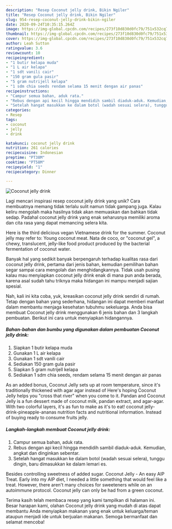 ```yaml
---
description: "Resep Coconut jelly drink, Bikin Ngiler"
title: "Resep Coconut jelly drink, Bikin Ngiler"
slug: 954-resep-coconut-jelly-drink-bikin-ngiler
date: 2020-09-24T10:35:15.264Z
image: https://img-global.cpcdn.com/recipes/273f10d830d0fc79/751x532cq70/coconut-jelly-drink-foto-resep-utama.jpg
thumbnail: https://img-global.cpcdn.com/recipes/273f10d830d0fc79/751x532cq70/coconut-jelly-drink-foto-resep-utama.jpg
cover: https://img-global.cpcdn.com/recipes/273f10d830d0fc79/751x532cq70/coconut-jelly-drink-foto-resep-utama.jpg
author: Leah Sutton
ratingvalue: 3.6
reviewcount: 10
recipeingredient:
- "1 butir kelapa muda"
- "1 L air kelapa"
- "1 sdt vanili cair"
- "150 gram gula pasir"
- "5 gram nutrijell kelapa"
- "1 sdm chia seeds rendam selama 15 menit dengan air panas"
recipeinstructions:
- "Campur semua bahan, aduk rata."
- "Rebus dengan api kecil hingga mendidih sambil diaduk-aduk. Kemudian, angkat dan dinginkan sebentar."
- "Setelah hangat masukkan ke dalam botol (wadah sesuai selera), tunggu dingin, baru dimasukkan ke dalam lemari es."
categories:
- Resep
tags:
- coconut
- jelly
- drink

katakunci: coconut jelly drink 
nutrition: 261 calories
recipecuisine: Indonesian
preptime: "PT38M"
cooktime: "PT58M"
recipeyield: "1"
recipecategory: Dinner

---
```



![Coconut jelly drink](https://img-global.cpcdn.com/recipes/273f10d830d0fc79/751x532cq70/coconut-jelly-drink-foto-resep-utama.jpg)

Lagi mencari inspirasi resep coconut jelly drink yang unik? Cara membuatnya memang tidak terlalu sulit namun tidak gampang juga. Kalau keliru mengolah maka hasilnya tidak akan memuaskan dan bahkan tidak sedap. Padahal coconut jelly drink yang enak seharusnya memiliki aroma dan cita rasa yang dapat memancing selera kita.

Here is the third delicious vegan Vietnamese drink for the summer. Coconut jelly may refer to: Young coconut meat. Nata de coco, or &#34;coconut gel&#34;, a chewy, translucent, jelly-like food product produced by the bacterial fermentation of coconut water.

Banyak hal yang sedikit banyak berpengaruh terhadap kualitas rasa dari coconut jelly drink, pertama dari jenis bahan, kemudian pemilihan bahan segar sampai cara mengolah dan menghidangkannya. Tidak usah pusing kalau mau menyiapkan coconut jelly drink enak di mana pun anda berada, karena asal sudah tahu triknya maka hidangan ini mampu menjadi sajian spesial.


Nah, kali ini kita coba, yuk, kreasikan coconut jelly drink sendiri di rumah. Tetap dengan bahan yang sederhana, hidangan ini dapat memberi manfaat dalam membantu menjaga kesehatan tubuhmu sekeluarga. Anda bisa membuat Coconut jelly drink menggunakan 6 jenis bahan dan 3 langkah pembuatan. Berikut ini cara untuk menyiapkan hidangannya.

<!--inarticleads1-->

##### Bahan-bahan dan bumbu yang digunakan dalam pembuatan Coconut jelly drink:

1. Siapkan 1 butir kelapa muda
1. Gunakan 1 L air kelapa
1. Gunakan 1 sdt vanili cair
1. Sediakan 150 gram gula pasir
1. Siapkan 5 gram nutrijell kelapa
1. Sediakan 1 sdm chia seeds, rendam selama 15 menit dengan air panas


As an added bonus, Coconut Jelly sets up at room temperature, since it&#39;s traditionally thickened with agar agar instead of Here&#39;s hoping Coconut Jelly helps you &#34;cross that river&#34; when you come to it. Pandan and Coconut Jelly is a fun dessert made of coconut milk, pandan extract, and agar-agar. With two colorful layers, it&#39;s as fun to make as it&#39;s to eat! coconut jelly-drink-pineapple-ananas nutrition facts and nutritional information. Instead of buying ready to consume fruits jelly. 

<!--inarticleads2-->

##### Langkah-langkah membuat Coconut jelly drink:

1. Campur semua bahan, aduk rata.
1. Rebus dengan api kecil hingga mendidih sambil diaduk-aduk. Kemudian, angkat dan dinginkan sebentar.
1. Setelah hangat masukkan ke dalam botol (wadah sesuai selera), tunggu dingin, baru dimasukkan ke dalam lemari es.


Besides controlling sweetness of added sugar. Coconut Jelly - An easy AIP Treat. Early into my AIP diet, I needed a little something that would feel like a treat. However, there aren&#39;t many choices for sweeteners while on an autoimmune protocol. Coconut jelly can only be had from a green coconut. 

Terima kasih telah membaca resep yang kami tampilkan di halaman ini. Besar harapan kami, olahan Coconut jelly drink yang mudah di atas dapat membantu Anda menyiapkan makanan yang enak untuk keluarga/teman ataupun menjadi ide untuk berjualan makanan. Semoga bermanfaat dan selamat mencoba!
